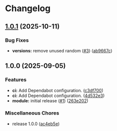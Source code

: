 # Changelog

## [1.0.1](https://github.com/gocloudLa/terraform-aws-wrapper-memorydb/compare/v1.0.0...v1.0.1) (2025-10-11)


### Bug Fixes

* **versions:** remove unused random ([#3](https://github.com/gocloudLa/terraform-aws-wrapper-memorydb/issues/3)) ([ab9667c](https://github.com/gocloudLa/terraform-aws-wrapper-memorydb/commit/ab9667cc574fb52694824b3936404dafa85fe421))

## 1.0.0 (2025-09-05)


### Features

* **ci:** Add Dependabot configuration. ([c3df700](https://github.com/gocloudLa/terraform-aws-wrapper-memorydb/commit/c3df700017dd1e82e3f7317391ebd8392c7bb799))
* **ci:** Add Dependabot configuration. ([4d532e3](https://github.com/gocloudLa/terraform-aws-wrapper-memorydb/commit/4d532e366f64aad815c14a5dabfc0cf3b019a4c9))
* **module:** initial release ([#1](https://github.com/gocloudLa/terraform-aws-wrapper-memorydb/issues/1)) ([263e202](https://github.com/gocloudLa/terraform-aws-wrapper-memorydb/commit/263e2027772d103162d185b7480a2938fdc61f40))


### Miscellaneous Chores

* release 1.0.0 ([ac4eb5e](https://github.com/gocloudLa/terraform-aws-wrapper-memorydb/commit/ac4eb5e635bcdef2438b43a177c6e696f9e62c8d))
